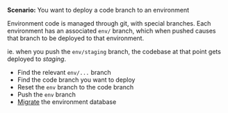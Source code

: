 **Scenario:** You want to deploy a code branch to an environment

Environment code is managed through git, with special branches. Each environment has an associated `env/` branch, which when pushed causes that branch to be deployed to that environment.

ie. when you push the `env/staging` branch, the codebase at that point gets deployed to *staging*.

- Find the relevant `env/...` branch
- Find the code branch you want to deploy
- Reset the `env` branch to the code branch
- Push the `env` branch
- [Migrate](../process/Migration.md) the environment database
